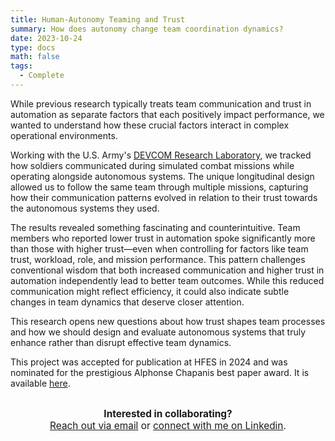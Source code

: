 ```yaml
---
title: Human-Autonomy Teaming and Trust
summary: How does autonomy change team coordination dynamics?
date: 2023-10-24
type: docs
math: false
tags:
  - Complete
---
```


While previous research typically treats team communication and trust in automation as separate factors that each positively impact performance, we wanted to understand how these crucial factors interact in complex operational environments.

Working with the U.S. Army's [DEVCOM Research Laboratory](https://arl.devcom.army.mil/), we tracked how soldiers communicated during simulated combat missions while operating alongside autonomous systems. The unique longitudinal design allowed us to follow the same team through multiple missions, capturing how their communication patterns evolved in relation to their trust towards the autonomous systems they used.

The results revealed something fascinating and counterintuitive. Team members who reported lower trust in automation spoke significantly more than those with higher trust—even when controlling for factors like team trust, workload, role, and mission performance. This pattern challenges conventional wisdom that both increased communication and higher trust in automation independently lead to better team outcomes. While this reduced communication might reflect efficiency, it could also indicate subtle changes in team dynamics that deserve closer attention. 

This research opens new questions about how trust shapes team processes and how we should design and evaluate autonomous systems that truly enhance rather than disrupt effective team dynamics.

This project was accepted for publication at HFES in 2024 and was nominated for the prestigious Alphonse Chapanis best paper award. It is available [here](https://journals.sagepub.com/doi/10.1177/10711813241262991?icid=int.sj-abstract.citing-articles.33). 

<div style="margin-top: 2em; text-align: center; font-size: 1.1em;">
  <strong>Interested in collaborating?</strong><br>
  <a href="mailto:tkara.mullin@ucf.edu">Reach out via email</a> or 
  <a href="https://www.linkedin.com/in/tkara-mullins/">connect with me on Linkedin</a>.
</div>



<!--more-->
